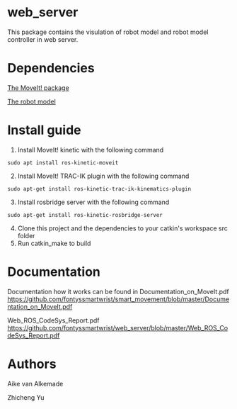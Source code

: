 
web_server
=====================================================================

This package contains the visulation of robot model and robot model controller in web server.

Dependencies
=====================================================================
[The MoveIt! package](https://github.com/fontyssmartwrist/moveit_smart_wrist)

[The robot model](https://github.com/fontyssmartwrist/sw_v3_description)

Install guide
=====================================================================
   1) Install MoveIt! kinetic with the following command

	sudo apt install ros-kinetic-moveit

   2) Install MoveIt! TRAC-IK plugin with the following command

	sudo apt-get install ros-kinetic-trac-ik-kinematics-plugin
   
   3) Install rosbridge server with the following command
   
    sudo apt-get install ros-kinetic-rosbridge-server
   
   4) Clone this project and the dependencies to your catkin's workspace src folder
   5) Run catkin_make to build 
    
Documentation
=====================================================================
Documentation how it works can be found in Documentation_on_MoveIt.pdf https://github.com/fontyssmartwrist/smart_movement/blob/master/Documentation_on_MoveIt.pdf  

Web_ROS_CodeSys_Report.pdf
https://github.com/fontyssmartwrist/web_server/blob/master/Web_ROS_CodeSys_Report.pdf

Authors
=====================================================================
Aike van Alkemade

Zhicheng Yu
